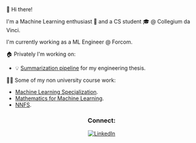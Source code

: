👋 Hi there!  

I'm a Machine Learning enthusiast 🤖 and a CS student 🎓 @ Collegium da Vinci.  

I'm currently working as a ML Engineer @ Forcom.

🏠 Privately I'm working on:
- 💡 [Summarization pipeline](https://github.com/Bartoliinii/short_and_sweet) for my engineering thesis.

🧑‍💻 Some of my non university course work:
- [Machine Learning Specjalization](https://www.coursera.org/specializations/machine-learning-introduction).
- [Mathematics for Machine Learning](https://www.coursera.org/specializations/mathematics-machine-learning).
- [NNFS](https://nnfs.io/).


<div align="center">
  <h3>Connect:</h3>
  <a href="https://www.linkedin.com/in/bartosz-jaroslaw-pietrzak" target="_blank">
    <img src="https://img.shields.io/badge/Connect%20on%20LinkedIn-🔗-blue?style=flat-square" alt="LinkedIn" />
  </a>
</div>
 
